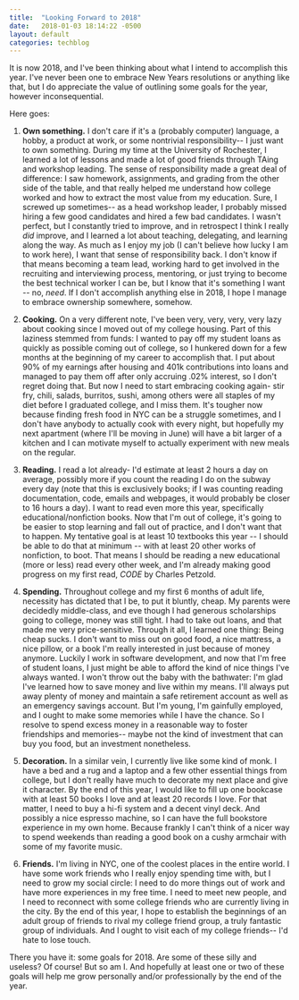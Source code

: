 ```yaml
---
title:  "Looking Forward to 2018"
date:   2018-01-03 18:14:22 -0500
layout: default
categories: techblog
---
```


It is now 2018, and I've been thinking about what I intend to accomplish this year. I've never been one to embrace New Years resolutions or anything like that, but I do appreciate the value of outlining some goals for the year, however inconsequential.

<!-- readmore -->

Here goes:

1) **Own something.** I don't care if it's a (probably computer) language, a hobby, a product at work, or some nontrivial responsibility-- I just want to own something. During my time at the University of Rochester, I learned a lot of lessons and made a lot of good friends through TAing and workshop leading. The sense of responsibility made a great deal of difference: I saw homework, assignments, and grading from the other side of the table, and that really helped me understand how college worked and how to extract the most value from my education. Sure, I screwed up sometimes-- as a head workshop leader, I probably missed hiring a few good candidates and hired a few bad candidates. I wasn't perfect, but I constantly tried to improve, and in retrospect I think I really *did* improve, and I learned a lot about teaching, delegating, and learning along the way. As much as I enjoy my job (I can't believe how lucky I am to work here), I want that sense of responsibility back. I don't know if that means becoming a team lead, working hard to get involved in the recruiting and interviewing process, mentoring, or just trying to become the best technical worker I can be, but I know that it's something I want -- no, *need*. If I don't accomplish anything else in 2018, I hope I manage to embrace ownership somewhere, somehow.

2) **Cooking.** On a very different note, I've been very, very, very, very lazy about cooking since I moved out of my college housing. Part of this laziness stemmed from funds: I wanted to pay off my student loans as quickly as possible coming out of college, so I hunkered down for a few months at the beginning of my career to accomplish that. I put about 90% of my earnings after housing and 401k contributions into loans and managed to pay them off after only accruing .02% interest, so I don't regret doing that. But now I need to start embracing cooking again- stir fry, chili, salads, burritos, sushi, among others were all staples of my diet before I graduated college, and I miss them. It's tougher now because finding fresh food in NYC can be a struggle sometimes, and I don't have anybody to actually cook with every night, but hopefully my next apartment (where I'll be moving in June) will have a bit larger of a kitchen and I can motivate myself to actually experiment with new meals on the regular.

3) **Reading.** I read a lot already- I'd estimate at least 2 hours a day on average, possibly more if you count the reading I do on the subway every day (note that this is exclusively books; if I was counting reading documentation, code, emails and webpages, it would probably be closer to 16 hours a day). I want to read even more this year, specifically educational/nonfiction books. Now that I'm out of college, it's going to be easier to stop learning and fall out of practice, and I don't want that to happen. My tentative goal is at least 10 textbooks this year -- I should be able to do that at minimum -- with at least 20 other works of nonfiction, to boot. That means I should be reading a new educational (more or less) read every other week, and I'm already making good progress on my first read, *CODE* by Charles Petzold.

4) **Spending.** Throughout college and my first 6 months of adult life, necessity has dictated that I be, to put it bluntly, cheap. My parents were decidedly middle-class, and eve though I had generous scholarships going to college, money was still tight. I had to take out loans, and that made me very price-sensitive. Through it all, I learned one thing: Being cheap sucks. I don't want to miss out on good food, a nice mattress, a nice pillow, or a book I'm really interested in just because of money anymore. Luckily I work in software development, and now that I'm free of student loans, I just might be able to afford the kind of nice things I've always wanted. I won't throw out the baby with the bathwater: I'm glad I've learned how to save money and live within my means. I'll always put away plenty of money and maintain a safe retirement account as well as an emergency savings account. But I'm young, I'm gainfully employed, and I ought to make some memories while I have the chance. So I resolve to spend excess money in a reasonable way to foster friendships and memories-- maybe not the kind of investment that can buy you food, but an investment nonetheless.

5) **Decoration.** In a similar vein, I currently live like some kind of monk. I have a bed and a rug and a laptop and a few other essential things from college, but I don't really have much to decorate my next place and give it character. By the end of this year, I would like to fill up one bookcase with at least 50 books I love and at least 20 records I love. For that matter, I need to buy a hi-fi system and a decent vinyl deck. And possibly a nice espresso machine, so I can have the full bookstore experience in my own home. Because frankly I can't think of a nicer way to spend weekends than reading a good book on a cushy armchair with some of my favorite music.

6) **Friends.** I'm living in NYC, one of the coolest places in the entire world. I have some work friends who I really enjoy spending time with, but I need to grow my social circle: I need to do more things out of work and have more experiences in my free time. I need to meet new people, and I need to reconnect with some college friends who are currently living in the city. By the end of this year, I hope to establish the beginnings of an adult group of friends to rival my college friend group, a truly fantastic group of individuals. And I ought to visit each of my college friends-- I'd hate to lose touch.

There you have it: some goals for 2018. Are some of these silly and useless? Of course! But so am I. And hopefully at least one or two of these goals will help me grow personally and/or professionally by the end of the year.
